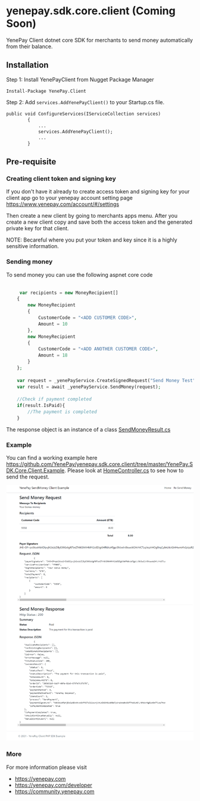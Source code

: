 # yenepay.sdk.core.client (Coming Soon)
YenePay Client dotnet core SDK for merchants to send money automatically from their balance.
## Installation

Step 1: Install YenePayClient from Nugget Package Manager

```
Install-Package YenePay.Client
``` 

Step 2: Add ```services.AddYenePayClient()``` to your Startup.cs file.		
```
public void ConfigureServices(IServiceCollection services)
        {
            ...
            services.AddYenePayClient();
            ...
        }
```
## Pre-requisite

### Creating client token and signing key
If you don't have it already to create access token and signing key for your client app go to your yenepay account setting page https://www.yenepay.com/account/#/settings

Then create a new client by going to merchants apps menu. After you create a new client copy and save both the access token and the generated private key for that client.

NOTE: Becareful where you put your token and key since it is a highly sensitive information.

### Sending money
To send money you can use the following aspnet core code
```php

     var recipients = new MoneyRecipient[]
    {
        new MoneyRecipient
        {
            CustomerCode = "<ADD CUSTOMER CODE>",
            Amount = 10
        },
        new MoneyRecipient
        {
            CustomerCode = "<ADD ANOTHER CUSTOMER CODE>",
            Amount = 18
        }
    };
            
    var request = _yenePayService.CreateSignedRequest("Send Money Test", recipients);
    var result = await _yenePayService.SendMoney(request);

    //Check if payment completed
    if(result.IsPaid){
        //The payment is completed 
    }
```

The response object is an instance of a class [SendMoneyResult.cs](https://github.com/YenePay/yenepay.sdk.core.client/tree/master/YenePay.SDK.Core.Client/Models/SendMoneyResult.cs)

### Example
You can find a working example here https://github.com/YenePay/yenepay.sdk.core.client/tree/master/YenePay.SDK.Core.Client.Example. Please look at [HomeController.cs](https://github.com/YenePay/yenepay.sdk.core.client/tree/master/YenePay.SDK.Core.Client.Example/Controllers/HomeController.cs) to see how to send the request.

![YenePay Send Money Client](https://github.com/YenePay/yenepay.sdk.php.client/raw/master/example.png)

### More
For more information please visit
- https://yenepay.com
- https://yenepay.com/developer
- https://community.yenepay.com

